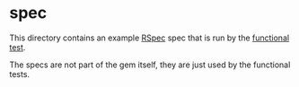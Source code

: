 # spec

This directory contains an example [RSpec](http://rspec.info/) spec that is run by the [functional test](../functional_test).

The specs are not part of the gem itself, they are just used by the functional tests.